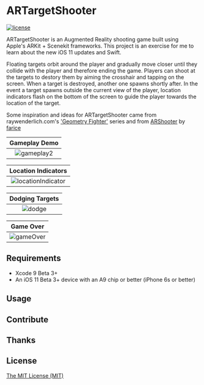 # ARTargetShooter

[![license](https://img.shields.io/github/license/mashape/apistatus.svg)]()

ARTargetShooter is an Augmented Reality shooting game built using Apple's ARKit + Scenekit frameworks. This project is an exercise for me to learn about the new iOS 11 updates and Swift. 

Floating targets orbit around the player and gradually move closer until they collide with the player and therefore ending the game. Players can shoot at the targets to destory them by aiming the crosshair and tapping on the screen. When a target is destroyed, another one spawns shortly after. In the event a target spawns outside the current view of the player, location indicators flash on the bottom of the screen to guide the player towards the location of the target.

Some inspiration and ideas for ARTargetShooter came from raywenderlich.com's ['Geometry Fighter'](https://www.raywenderlich.com/128668/scene-kit-tutorial-with-swift-part-1) series and from [ARShooter](http://texnotes.me/post/5/) by [farice](https://github.com/farice)

Gameplay Demo              |
:-------------------------:|
![gameplay2](https://github.com/brentinator0/ARTargetShooter/blob/master/gameplay2.gif)  |  

Location Indicators        |
:-------------------------:|
![locationIndicator](https://github.com/brentinator0/ARTargetShooter/blob/master/locationIndicator.gif)  |

Dodging Targets       |
:-------------------------:|
![dodge](https://github.com/brentinator0/ARTargetShooter/blob/master/dodgingTargets.gif)  |

Game Over              |
:-------------------------:|
![gameOver](https://github.com/brentinator0/ARTargetShooter/blob/master/gameOver.gif)  |  

## Requirements

* Xcode 9 Beta 3+
* An iOS 11 Beta 3+ device with an A9 chip or better (iPhone 6s or better)

## Usage

## Contribute

## Thanks

## License

[The MIT License (MIT)](https://github.com/brentinator0/ARTargetShooter/blob/master/LICENSE)
